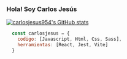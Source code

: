 ### Hola! Soy Carlos Jesús

[![carlosjesus954's GitHub stats](https://github-readme-stats.vercel.app/api?username=carlosjesus954)](https://github.com/anuraghazra/github-readme-stats)

```js
  const carlosjesus = {
    codigo: [Javascript, Html, Css, Sass],
    herramientas: [React, Jest, Vite]
  }
```
